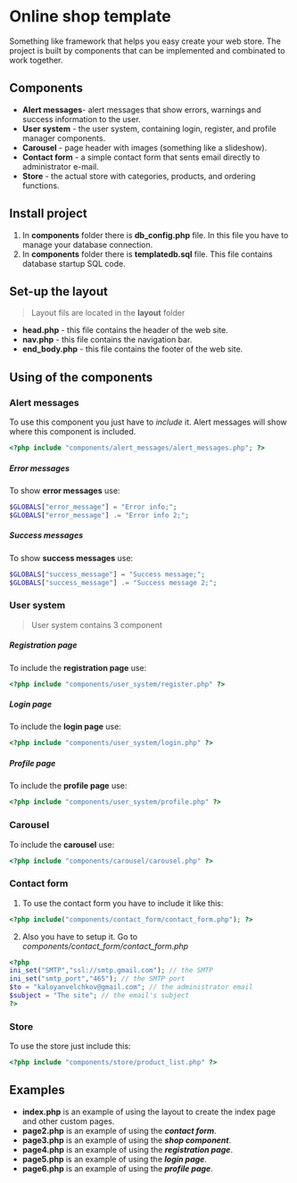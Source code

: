 # Online shop template

Something like framework that helps you easy create your web store.
The project is built by components that can be implemented and combinated to work together.

## Components
- **Alert messages**- alert messages that show errors, warnings and success information to the user.
- **User system** - the user system, containing login, register, and profile manager components.
- **Carousel** - page header with images (something like a slideshow).
- **Contact form** - a simple contact form that sents email directly to administrator e-mail.
- **Store** - the actual store with categories, products, and ordering functions.

## Install project
1. In **components** folder there is **db_config.php** file. In this file you have to manage your database connection.
2. In **components** folder there is **templatedb.sql** file. This file contains database startup SQL code.

## Set-up the layout
> Layout fils are located in the **layout** folder

- **head.php** - this file contains the header of the web site.
- **nav.php** - this file contains the navigation bar.
- **end_body.php** - this file contains the footer of the web site.

## Using of the components

### Alert messages
To use this component you just have to *include* it. Alert messages will show where this component is included.  
```php
<?php include "components/alert_messages/alert_messages.php"; ?>
```
##### Error messages
To show **error messages** use:
```php
$GLOBALS["error_message"] = "Error info;";
$GLOBALS["error_message"] .= "Error info 2;";
```

##### Success messages
To show **success messages** use:
```php
$GLOBALS["success_message"] = "Success message;";
$GLOBALS["success_message"] .= "Success message 2;";
```


### User system
>User system contains 3 component

##### Registration page
To include the **registration page** use:
```php
<?php include "components/user_system/register.php" ?>
```

##### Login page
To include the **login page** use:
```php
<?php include "components/user_system/login.php" ?>
```

##### Profile page
To include the **profile page** use:
```php
<?php include "components/user_system/profile.php" ?>
```


### Carousel
To include the **carousel** use:
```php
<?php include "components/carousel/carousel.php" ?>
```


### Contact form
1. To use the contact form you have to include it like this:
```php
<?php include("components/contact_form/contact_form.php"); ?>
```
2. Also you have to setup it. Go to *components/contact_form/contact_form.php*
```php
<?php
ini_set("SMTP","ssl://smtp.gmail.com"); // the SMTP
ini_set("smtp_port","465"); // the SMTP port
$to = "kaloyanvelchkov@gmail.com"; // the administrator email
$subject = "The site"; // the email's subject
?>
```


### Store
To use the store just include this:
```php
<?php include "components/store/product_list.php" ?>
```

## Examples
- **index.php** is an example of using the layout to create the index page and other custom pages.
- **page2.php** is an example of using the ***contact form***.
- **page3.php** is an example of using the ***shop component***.
- **page4.php** is an example of using the ***registration page***.
- **page5.php** is an example of using the ***login page***.
- **page6.php** is an example of using the ***profile page***.